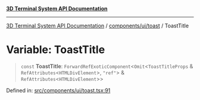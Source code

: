 [**3D Terminal System API Documentation**](../../../../README.md)

***

[3D Terminal System API Documentation](../../../../README.md) / [components/ui/toast](../README.md) / ToastTitle

# Variable: ToastTitle

> `const` **ToastTitle**: `ForwardRefExoticComponent`\<`Omit`\<`ToastTitleProps` & `RefAttributes`\<`HTMLDivElement`\>, `"ref"`\> & `RefAttributes`\<`HTMLDivElement`\>\>

Defined in: [src/components/ui/toast.tsx:91](https://github.com/Dicommunitas/ThreeJS_Terminal_3D2/blob/7cc56be20ce03492e7afbc2e75ffa70f9c523fe8/src/components/ui/toast.tsx#L91)
